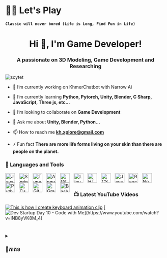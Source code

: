 # 🏄‍♂️ Let's Play

**`Classic will never bored (Life is Long, Find Fun in Life)`**


<h1 align="center">Hi 👋, I'm Game Developer!</h1>
<h3 align="center">A passionate on 3D Modeling, Game Development and Researching</h3>


<p align="left"> <img src="https://komarev.com/ghpvc/?username=soytet&label=Profile%20views&color=green&style=flat" alt="soytet" /> </p>

- 🔭 I’m currently working on KhmerChatbot with Narrow Ai

- 🌱 I’m currently learning **Python, Pytorch, Unity, Blender, C Sharp, JavaScript, Three js, etc...**

- 👯 I’m looking to collaborate on **Game Development**

- 💬 Ask me about **Unity, Blender, Python...**

- 📫 How to reach me **kh.xplore@gmail.com**

- ⚡ Fun fact **There are more life forms living on your skin than there are people on the planet.**

### 🧰 Languages and Tools

<img align="left" alt="Java" width="30px" style="padding-right:10px;" src="https://cdn.jsdelivr.net/gh/devicons/devicon/icons/java/java-original.svg"/>
<img align="left" alt="Spring" width="30px" style="padding-right:10px;" src="https://cdn.jsdelivr.net/gh/devicons/devicon/icons/spring/spring-original.svg" />
<img align="left" alt="TypeScript" width="30px" style="padding-right:10px;" src="https://cdn.jsdelivr.net/gh/devicons/devicon/icons/typescript/typescript-plain.svg" />
<img align="left" alt="Angular" width="30px" style="padding-right:10px;" src="https://cdn.jsdelivr.net/gh/devicons/devicon/icons/angularjs/angularjs-plain.svg" />
<img align="left" alt="Git" width="30px" style="padding-right:10px;" src="https://cdn.jsdelivr.net/gh/devicons/devicon/icons/git/git-original.svg" />
<img align="left" alt="Linux" width="30px" style="padding-right:10px;" src="https://cdn.jsdelivr.net/gh/devicons/devicon/icons/linux/linux-original.svg" />
<img align="left" alt="HTML" width="30px" style="padding-right:10px;" src="https://cdn.jsdelivr.net/gh/devicons/devicon/icons/html5/html5-plain.svg" />
<img align="left" alt="CSS" width="30px" style="padding-right:10px;" src="https://cdn.jsdelivr.net/gh/devicons/devicon/icons/css3/css3-plain.svg" />
<img align="left" alt="JavaScript" width="30px" style="padding-right:10px;" src="https://cdn.jsdelivr.net/gh/devicons/devicon/icons/javascript/javascript-plain.svg" />
<img align="left" alt="React" width="30px" style="padding-right:10px;" src="https://cdn.jsdelivr.net/gh/devicons/devicon/icons/react/react-original.svg" />
<img align="left" alt="NodeJS" width="30px" style="padding-right:10px;" src="https://cdn.jsdelivr.net/gh/devicons/devicon/icons/nodejs/nodejs-original.svg" />
<img align="left" alt="Python" width="30px" style="padding-right:10px;" src="https://cdn.jsdelivr.net/gh/devicons/devicon/icons/python/python-plain.svg" />
<img align="left" alt="C++" width="30px" style="padding-right:10px;" src="https://cdn.jsdelivr.net/gh/devicons/devicon/icons/cplusplus/cplusplus-line.svg" />
<img align="left" alt="GitHub" width="30px" style="padding-right:10px;" src="https://cdn.jsdelivr.net/gh/devicons/devicon/icons/github/github-original.svg" />
<img align="left" alt="Gradle" width="30px" style="padding-right:10px;" src="https://cdn.jsdelivr.net/gh/devicons/devicon/icons/gradle/gradle-plain.svg" />
<img align="left" alt="Bash" width="30px" style="padding-right:10px;" src="https://cdn.jsdelivr.net/gh/devicons/devicon/icons/bash/bash-original.svg" />
<br />

#

### 📺 Latest YouTube Videos

<!-- BEGIN YOUTUBE-CARDS -->
[![This is how I create keyboard animation clip](https://ytcards.demolab.com/?id=vkAfYEIIXio&title=My+first+keyboard+product+animation+%28w%2F+Instructions+Included%29&lang=en&timestamp=1701357302&background_color=%230d1117&title_color=%23ffffff&stats_color=%23dedede&max_title_lines=1&width=250&border_radius=5&duration=390 "This is how I create animation clips)")](https://www.youtube.com/watch?v=vkAfYEIIXio)
[![Dev Startup Day 10 - Code with Me](https://ytcards.demolab.com/?id=lNB8yVK8M_4&title=Modeling+យន្ដហោះ+Standard+GradeA&lang=en&timestamp=1700917232&background_color=%230d1117&title_color=%23ffffff&stats_color=%23dedede&max_title_lines=1&width=250&border_radius=5&duration=500"Modeling+យន្ដហោះ+Standard+GradeA")](https://www.youtube.com/watch?v=lNB8yVK8M_4)
<!-- END YOUTUBE-CARDS -->
#


<details>
 <summary><h3>💬ភាគ១ </h3></summary>
   ខ្ញុំបានចាប់ផ្ដើមក្នុងការសរសេរ Program តាំងតែពីខ្ញុំនៅវិទ្យាល័យមកម្ល៉េះ(Computer ពូរឲ្យ) កាលនោះ គ្មានចេះអីទេ ក្រៅពីយកសរសេរ HTML នឹង រៀនប្រើ Basic របស់ Blender។ ហើយបើសួរថា ចេះច្រើនអត់ កាលហ្នុង? ដូចជាគ្នានចេះអីសោះ ក្រៅពីស្គាល់ UI កុំព្យូរទ័រ។ បន្ទាប់ពីបានមកសកល ទំនេរអត់ការងារធ្វើ ក៏រៀន build website. រៀនប្រហែលបាន៣ខែ ធុញ! ក៏ទៅចាប់ Blender វិញ! បន្ទាប់ពីធុញ Blender ក៏រត់ទៅរៀន Unity.
   
#

<details>
 <summary><h3>💬ភាគ២ </h3></summary>
   (សុំរំលឹកបន្តិចភាគមុនបន្តិច) បន្តាប់ពីចាកចេញពី Blender ទៅប្រើ Unity. ក៏ជាប់ចិត្ដ ហើយឃើញថា អាកម្មវិធី១នេះ ដូចជាអាច Cover ការងារដែលខ្ញុំបានរៀនក្រែលដែរ ពីព្រោះថា អា Unity ហ្នឹងវាត្រូវការ 3D Model ហើយអាហ្នឹងដូចខ្ញុំបាន Mention ខាងលើចឹង ខ្ញុំរៀនវាតាំងពីខ្ញុំនៅវិទ្យាល័យ ចឹងហើយ វាដូចជាត្រូវប៉ាន់ម្យ៉ាងដែរ។ ខ្ញុំអាច Sculpting Character យកធ្វើជា Player, Modeling ព្រៃជាឈើធ្វើជា Environments, Rigging Character ធ្វើជា Animation យកទៅដាក់នឹង យូរនីតធី។​ ហើយបើនិយាយពី Website វិញ សួរថាមានប្រយោជន៍អត់។ ចម្លើយគឺស្រួលឆ្លើយ អ្វីដែលអ្នកកំពុងតែអានហ្នឹងហើយ ជាសម្ធិទផលដូចដែលឃើញស្រាប់...
- បើមានចម្ងល់ កុំភ្លេច Comment ហើយ Subscribe ១ទៅ 
   
#
<details>
 <summary><h3>💬ភាគ៣ </h3></summary>
         <p align="center">
            <a href="https://www.youtube.com/@endlessgamedev?sub_confirmation=1">
         <img alt="youtube subscribers" title="Subscribe to my YouTube channel" src="https://custom-icon-badges.demolab.com/youtube/channel/subscribers/UCSzMdFYKdTupoP9IytRmLFQ?color=%23E05D44&label=SUBSCRIBE&logo=video&logoColor=white&style=for-the-badge&labelColor=CE4630"/></a> 
         </p>
     
